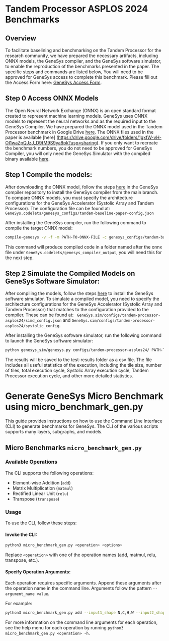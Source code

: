 # Tandem Processor ASPLOS 2024 Benchmarks
## Overview
To facilitate baselining and benchmarking on the Tandem Processor for the research community, we have prepared the necessary artifacts, including ONNX models, the GeneSys compiler, and the GeneSys software simulator, to enable the reproduction of the benchmarks presented in the paper. The specific steps and commands are listed below, You will need to be approved for GeneSys access to complete this benchmark. Please fill out the Access Form here: [GeneSys Access Form](https://forms.gle/Co7YBvS9YFuTrNzg7).

## Step 0 Access ONNX Models
The Open Neural Network Exchange (ONNX) is an open standard format created to represent machine learning models. GeneSys uses ONNX models to represent the neural networks and as the required input to the GeneSys Compiler. We have prepared the ONNX model used in the Tandem Processor benchmark in Google Drive [here](https://drive.google.com/drive/folders/1gxfW-vH-OI1waZpQJzJ_D9fM9S9ya8pk?usp=sharing). The ONNX files used in the paper is available [here] (https://drive.google.com/drive/folders/1gxfW-vH-OI1waZpQJzJ_D9fM9S9ya8pk?usp=sharing). If you only want to recreate the benchmark numbers, you do not need to be approved for GeneSys Compiler, you will only need the GeneSys Simulator with the compiled binary available [here](https://drive.google.com/drive/folders/149fD_jE4BWHti3TS6D8Zr3dyuZbkUsu0?usp=sharing).

## Step 1 Compile the models:
After downloading the ONNX model, follow the steps [here](https://github.com/actlab-genesys/GeneSys.codelets/tree/main) in the GeneSys compiler repository to install the GeneSys compiler from the main branch. To compare ONNX models, you must specify the architecture configurations for the GeneSys Accelerator (Systolic Array and Tandem Processor). The configuration file can be found at: ``` GeneSys.codelets/genesys_configs/tandem-baseline-paper-config.json ```

After installing the GeneSys compiler, run the following command to compile the target ONNX model:
```bash
compile-genesys -v -f -m PATH-TO-ONNX-FILE -c genesys_configs/tandem-baseline-paper-config.json
```
This command will produce compiled code in a folder named after the onnx file under ``` GeneSys.codelets/genesys_compiler_output ```, you will need this for the next step.

## Step 2 Simulate the Compiled Models on GeneSys Software Simulator:

After compiling the models, follow the steps [here](https://github.com/actlab-genesys/GeneSys.sim) to install the GeneSys software simulator. To simulate a compiled model, you need to specify the architecture configurations for the GeneSys Accelerator (Systolic Array and Tandem Processor) that matches to the configuration provided to the compiler. These can be found at: ``` GeneSys.sim/configs/tandem-processor-asplos24/simd_config.json``` and ```GeneSys.sim/configs/tandem-processor-asplos24/systolic_config```.

After installing the GeneSys software simulator, run the following command to launch the GeneSys software simulator:
```bash
python genesys_sim/genesys.py configs/tandem-processor-asplos24/ PATH-TO-COMPILED-CODE_FOLDER --mode energy
```
The results will be saved to the test-results folder as a csv file. The file includes all useful statistics of the execution, including the tile size, number of tiles, total execution cycle, Systolic Array execution cycle, Tandem Processor execution cycle, and other more detailed statistics.

# Generate GeneSys Micro Benchmark using micro_benchmark_gen.py
This guide provides instructions on how to use the Command Line Interface (CLI) to generate benchmarks for GeneSys. The CLI of the various scripts supports many layers, subgraphs, and models.

## Micro Benchmarks `micro_benchmark_gen.py`
### Available Operations
The CLI supports the following operations:

* Element-wise Addition (`add`)
* Matrix Multiplication (`matmul`)
* Rectified Linear Unit (`relu`)
* Transpose (`transpose`)

### Usage
To use the CLI, follow these steps:

#### Invoke the CLI:

```bash
python3 micro_benchmark_gen.py <operation> <options>
```
Replace `<operation>` with one of the operation names (add, matmul, relu, transpose, etc.).

#### Specify Operation Arguments:
Each operation requires specific arguments. Append these arguments after the operation name in the command line. Arguments follow the pattern `--argument_name value`.

For example:

```bash
python3 micro_benchmark_gen.py add --input1_shape N,C,H,W --input2_shape N,C,H,W
```

For more information on the command line arguments for each operation, see the help menu for each operation by running `python3 micro_benchmark_gen.py <operation> -h`.
